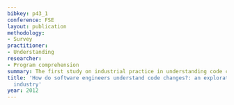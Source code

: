 ```yaml
---
bibkey: p43_1
conference: FSE
layout: publication
methodology:
- Survey
practitioner:
- Understanding
researcher:
- Program comprehension
summary: The first study on industrial practice in understanding code changes
title: 'How do software engineers understand code changes?: an exploratory study in
  industry'
year: 2012
---
```

